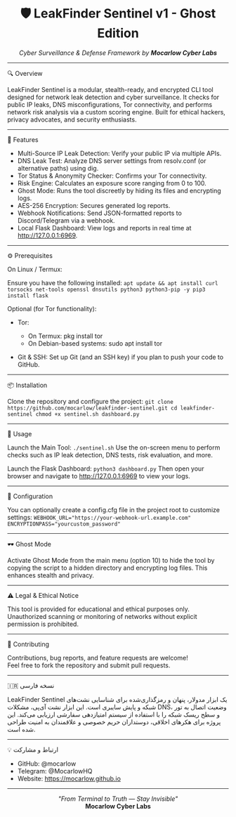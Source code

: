 
<h1 align="center">🛡️ LeakFinder Sentinel v1 - Ghost Edition</h1>
<p align="center"><i>Cyber Surveillance & Defense Framework by <b>Mocarlow Cyber Labs</b></i></p>

---

🔍 Overview

LeakFinder Sentinel is a modular, stealth-ready, and encrypted CLI tool designed for network leak detection and cyber surveillance. It checks for public IP leaks, DNS misconfigurations, Tor connectivity, and performs network risk analysis via a custom scoring engine. Built for ethical hackers, privacy advocates, and security enthusiasts.

---

🚀 Features

- Multi-Source IP Leak Detection: Verify your public IP via multiple APIs.
- DNS Leak Test: Analyze DNS server settings from resolv.conf (or alternative paths) using dig.
- Tor Status & Anonymity Checker: Confirms your Tor connectivity.
- Risk Engine: Calculates an exposure score ranging from 0 to 100.
- Ghost Mode: Runs the tool discreetly by hiding its files and encrypting logs.
- AES-256 Encryption: Secures generated log reports.
- Webhook Notifications: Send JSON-formatted reports to Discord/Telegram via a webhook.
- Local Flask Dashboard: View logs and reports in real time at http://127.0.0.1:6969.

---

⚙️ Prerequisites

On Linux / Termux:

Ensure you have the following installed:
`
apt update && apt install curl torsocks net-tools openssl dnsutils python3 python3-pip -y
pip3 install flask
`

Optional (for Tor functionality):

- Tor:  
  - On Termux: pkg install tor  
  - On Debian-based systems: sudo apt install tor

- Git & SSH: Set up Git (and an SSH key) if you plan to push your code to GitHub.

---

📦 Installation

Clone the repository and configure the project:
`
git clone https://github.com/mocarlow/leakfinder-sentinel.git
cd leakfinder-sentinel
chmod +x sentinel.sh dashboard.py
`

---

🧪 Usage

Launch the Main Tool:
`
./sentinel.sh
`
Use the on-screen menu to perform checks such as IP leak detection, DNS tests, risk evaluation, and more.

Launch the Flask Dashboard:
`
python3 dashboard.py
`
Then open your browser and navigate to http://127.0.0.1:6969 to view your logs.

---

🧾 Configuration

You can optionally create a config.cfg file in the project root to customize settings:
`
WEBHOOK_URL="https://your-webhook-url.example.com"
ENCRYPTIONPASS="yourcustom_password"
`

---

🕶 Ghost Mode

Activate Ghost Mode from the main menu (option 10) to hide the tool by copying the script to a hidden directory and encrypting log files. This enhances stealth and privacy.

---

⚠️ Legal & Ethical Notice

This tool is provided for educational and ethical purposes only. Unauthorized scanning or monitoring of networks without explicit permission is prohibited.

---

🤝 Contributing

Contributions, bug reports, and feature requests are welcome!  
Feel free to fork the repository and submit pull requests.

---

🇮🇷 نسخه فارسی

LeakFinder Sentinel یک ابزار مدولار، پنهان و رمزگذاری‌شده برای شناسایی نشت‌های شبکه و پایش سایبری است. این ابزار نشت آی‌پی، مشکلات DNS، وضعیت اتصال به تور و سطح ریسک شبکه را با استفاده از سیستم امتیازدهی سفارشی ارزیابی می‌کند. این پروژه برای هکرهای اخلاقی، دوستداران حریم خصوصی و علاقمندان به امنیت طراحی شده است.

---

💡 ارتباط و مشارکت

- GitHub: @mocarlow
- Telegram: @MocarlowHQ
- Website: https://mocarlow.github.io

---

<p align="center"><i>"From Terminal to Truth — Stay Invisible"</i><br><b>Mocarlow Cyber Labs</b></p>
